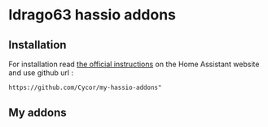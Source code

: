 # ldrago63 hassio addons


## Installation

For installation read [the official instructions](https://www.home-assistant.io/hassio/installing_third_party_addons/) on the Home Assistant website and use github url :

```txt
https://github.com/Cycor/my-hassio-addons"
```

## My addons